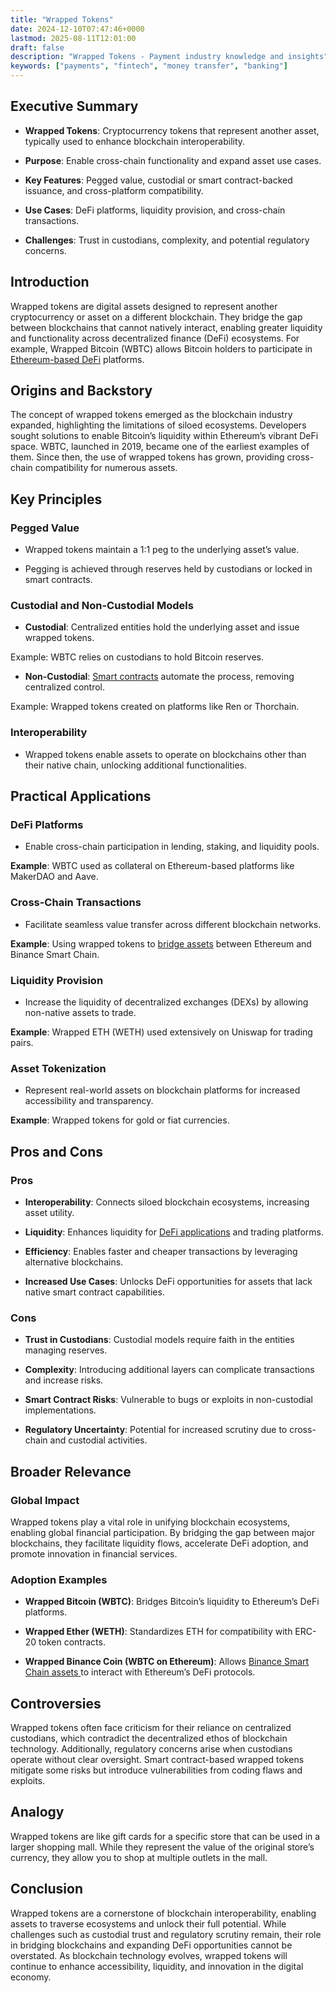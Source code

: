 ```yaml
---
title: "Wrapped Tokens"
date: 2024-12-10T07:47:46+0000
lastmod: 2025-08-11T12:01:00
draft: false
description: "Wrapped Tokens - Payment industry knowledge and insights"
keywords: ["payments", "fintech", "money transfer", "banking"]
---
```


## Executive Summary

- **Wrapped Tokens**: Cryptocurrency tokens that represent another asset, typically used to enhance blockchain interoperability.

- **Purpose**: Enable cross-chain functionality and expand asset use cases.

- **Key Features**: Pegged value, custodial or smart contract-backed issuance, and cross-platform compatibility.

- **Use Cases**: DeFi platforms, liquidity provision, and cross-chain transactions.

- **Challenges**: Trust in custodians, complexity, and potential regulatory concerns.

## Introduction

Wrapped tokens are digital assets designed to represent another cryptocurrency or asset on a different blockchain. They bridge the gap between blockchains that cannot natively interact, enabling greater liquidity and functionality across decentralized finance (DeFi) ecosystems. For example, Wrapped Bitcoin (WBTC) allows Bitcoin holders to participate in [Ethereum-based DeFi](https://faisalkhanllc.xyz/resources/payments-wiki/d/decentralized-finance-defi/) platforms.

## Origins and Backstory

The concept of wrapped tokens emerged as the blockchain industry expanded, highlighting the limitations of siloed ecosystems. Developers sought solutions to enable Bitcoin’s liquidity within Ethereum’s vibrant DeFi space. WBTC, launched in 2019, became one of the earliest examples of them. Since then, the use of wrapped tokens has grown, providing cross-chain compatibility for numerous assets.

## Key Principles

### Pegged Value

- Wrapped tokens maintain a 1:1 peg to the underlying asset’s value.

- Pegging is achieved through reserves held by custodians or locked in smart contracts.

### Custodial and Non-Custodial Models

- **Custodial**: Centralized entities hold the underlying asset and issue wrapped tokens.

Example: WBTC relies on custodians to hold Bitcoin reserves.

- **Non-Custodial**: [Smart contracts](https://faisalkhanllc.xyz/resources/payments-wiki/s/smart-contract/) automate the process, removing centralized control.

Example: Wrapped tokens created on platforms like Ren or Thorchain.

### Interoperability

- Wrapped tokens enable assets to operate on blockchains other than their native chain, unlocking additional functionalities.

## Practical Applications

### DeFi Platforms

- Enable cross-chain participation in lending, staking, and liquidity pools.

**Example**: WBTC used as collateral on Ethereum-based platforms like MakerDAO and Aave.

### Cross-Chain Transactions

- Facilitate seamless value transfer across different blockchain networks.

**Example**: Using wrapped tokens to [bridge assets](https://faisalkhanllc.xyz/resources/payments-wiki/c/crypto-bridge/) between Ethereum and Binance Smart Chain.

### Liquidity Provision

- Increase the liquidity of decentralized exchanges (DEXs) by allowing non-native assets to trade.

**Example**: Wrapped ETH (WETH) used extensively on Uniswap for trading pairs.

### Asset Tokenization

- Represent real-world assets on blockchain platforms for increased accessibility and transparency.

**Example**: Wrapped tokens for gold or fiat currencies.

## Pros and Cons

### Pros

- **Interoperability**: Connects siloed blockchain ecosystems, increasing asset utility.

- **Liquidity**: Enhances liquidity for [DeFi applications](https://faisalkhanllc.xyz/resources/payments-wiki/d/decentralized-applications-dapps/) and trading platforms.

- **Efficiency**: Enables faster and cheaper transactions by leveraging alternative blockchains.

- **Increased Use Cases**: Unlocks DeFi opportunities for assets that lack native smart contract capabilities.

### Cons

- **Trust in Custodians**: Custodial models require faith in the entities managing reserves.

- **Complexity**: Introducing additional layers can complicate transactions and increase risks.

- **Smart Contract Risks**: Vulnerable to bugs or exploits in non-custodial implementations.

- **Regulatory Uncertainty**: Potential for increased scrutiny due to cross-chain and custodial activities.

## Broader Relevance

### Global Impact

Wrapped tokens play a vital role in unifying blockchain ecosystems, enabling global financial participation. By bridging the gap between major blockchains, they facilitate liquidity flows, accelerate DeFi adoption, and promote innovation in financial services.

### Adoption Examples

- **Wrapped Bitcoin (WBTC)**: Bridges Bitcoin’s liquidity to Ethereum’s DeFi platforms.

- **Wrapped Ether (WETH)**: Standardizes ETH for compatibility with ERC-20 token contracts.

- **Wrapped Binance Coin (WBTC on Ethereum)**: Allows [Binance Smart Chain assets ](https://faisalkhanllc.xyz/resources/payments-wiki/b/bep20-token/)to interact with Ethereum’s DeFi protocols.

## Controversies

Wrapped tokens often face criticism for their reliance on centralized custodians, which contradict the decentralized ethos of blockchain technology. Additionally, regulatory concerns arise when custodians operate without clear oversight. Smart contract-based wrapped tokens mitigate some risks but introduce vulnerabilities from coding flaws and exploits.

## Analogy

Wrapped tokens are like gift cards for a specific store that can be used in a larger shopping mall. While they represent the value of the original store’s currency, they allow you to shop at multiple outlets in the mall.

## Conclusion

Wrapped tokens are a cornerstone of blockchain interoperability, enabling assets to traverse ecosystems and unlock their full potential. While challenges such as custodial trust and regulatory scrutiny remain, their role in bridging blockchains and expanding DeFi opportunities cannot be overstated. As blockchain technology evolves, wrapped tokens will continue to enhance accessibility, liquidity, and innovation in the digital economy.